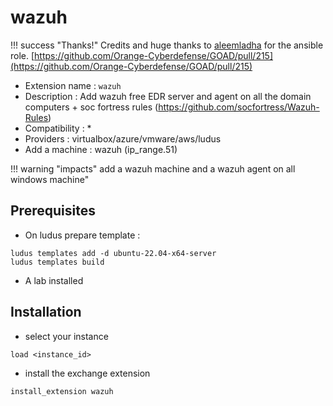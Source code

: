 # wazuh

!!! success "Thanks!"
    Credits and huge thanks to [aleemladha](https://github.com/aleemladha) for the ansible role. [https://github.com/Orange-Cyberdefense/GOAD/pull/215](https://github.com/Orange-Cyberdefense/GOAD/pull/215)

- Extension name : `wazuh`
- Description : Add wazuh free EDR server and agent on all the domain computers + soc fortress rules (https://github.com/socfortress/Wazuh-Rules)
- Compatibility  : *
- Providers : virtualbox/azure/vmware/aws/ludus 
- Add a machine  : wazuh (ip_range.51)

!!! warning "impacts"
    add a wazuh machine and a wazuh agent on all windows machine"


## Prerequisites

- On ludus prepare template :
```
ludus templates add -d ubuntu-22.04-x64-server
ludus templates build
```

- A lab installed

## Installation

- select your instance
```
load <instance_id>
```

- install the exchange extension
```
install_extension wazuh
```
